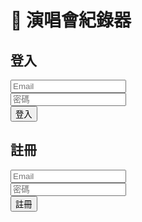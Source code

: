 <!doctype html>
<html lang="zh-Hant">
<head>
<meta charset="utf-8">
<title>演唱會紀錄器 (Firebase + Storage)</title>
<script type="module">
  // ===== Firebase 初始化 =====
  import { initializeApp } from "https://www.gstatic.com/firebasejs/10.12.2/firebase-app.js";
  import { getAuth, createUserWithEmailAndPassword, signInWithEmailAndPassword, signOut, onAuthStateChanged } from "https://www.gstatic.com/firebasejs/10.12.2/firebase-auth.js";
  import { getFirestore, collection, addDoc, getDocs, query, where, deleteDoc, doc, updateDoc } from "https://www.gstatic.com/firebasejs/10.12.2/firebase-firestore.js";
  import { getStorage, ref, uploadBytes, getDownloadURL } from "https://www.gstatic.com/firebasejs/10.12.2/firebase-storage.js";

  // TODO: 換成你自己的 Firebase config
  const firebaseConfig = {
    apiKey: "YOUR_API_KEY",
    authDomain: "YOUR_PROJECT_ID.firebaseapp.com",
    projectId: "YOUR_PROJECT_ID",
    storageBucket: "YOUR_PROJECT_ID.appspot.com",
    messagingSenderId: "YOUR_SENDER_ID",
    appId: "YOUR_APP_ID"
  };

  const app = initializeApp(firebaseConfig);
  const auth = getAuth(app);
  const db = getFirestore(app);
  const storage = getStorage(app);

  // ===== DOM =====
  const loginDiv = document.getElementById("loginDiv");
  const appDiv = document.getElementById("appDiv");
  const loginForm = document.getElementById("loginForm");
  const signupForm = document.getElementById("signupForm");
  const logoutBtn = document.getElementById("logoutBtn");
  const recordForm = document.getElementById("recordForm");
  const recordsList = document.getElementById("recordsList");
  const imageInput = document.getElementById("imageInput");
  let editingId = null;
  let editingImageUrl = null;

  // ===== 登入狀態監聽 =====
  onAuthStateChanged(auth, user => {
    if(user){
      loginDiv.style.display="none";
      appDiv.style.display="block";
      loadRecords(user.uid);
    } else {
      loginDiv.style.display="block";
      appDiv.style.display="none";
    }
  });

  // ===== 註冊 =====
  signupForm.addEventListener("submit", async e=>{
    e.preventDefault();
    const email = signupForm["email"].value;
    const password = signupForm["password"].value;
    try{
      await createUserWithEmailAndPassword(auth,email,password);
      alert("註冊成功！");
      signupForm.reset();
    }catch(err){ alert("註冊失敗："+err.message);}
  });

  // ===== 登入 =====
  loginForm.addEventListener("submit", async e=>{
    e.preventDefault();
    const email = loginForm["email"].value;
    const password = loginForm["password"].value;
    try{
      await signInWithEmailAndPassword(auth,email,password);
      loginForm.reset();
    }catch(err){ alert("登入失敗："+err.message);}
  });

  // ===== 登出 =====
  logoutBtn.addEventListener("click", async ()=>{ await signOut(auth); });

  // ===== 新增/更新紀錄 =====
  recordForm.addEventListener("submit", async e=>{
    e.preventDefault();
    const user = auth.currentUser;
    if(!user) return;

    let imageUrl = editingImageUrl || "";
    const file = imageInput.files[0];
    if(file){
      const storageRef = ref(storage, `images/${user.uid}_${Date.now()}_${file.name}`);
      await uploadBytes(storageRef,file);
      imageUrl = await getDownloadURL(storageRef);
    }

    const data = {
      uid: user.uid,
      artist: recordForm["artist"].value,
      datetime: recordForm["datetime"].value,
      price: recordForm["price"].value,
      seat: recordForm["seat"].value,
      venue: recordForm["venue"].value,
      notes: recordForm["notes"].value,
      image: imageUrl,
      createdAt: new Date()
    };

    try{
      if(editingId){
        await updateDoc(doc(db,"concerts",editingId),data);
        editingId=null;
        editingImageUrl=null;
      } else {
        await addDoc(collection(db,"concerts"),data);
      }
      recordForm.reset();
      loadRecords(user.uid);
    }catch(err){ alert("儲存失敗："+err.message);}
  });

  // ===== 載入紀錄 =====
  async function loadRecords(uid){
    recordsList.innerHTML="";
    const q = query(collection(db,"concerts"),where("uid","==",uid));
    const snap = await getDocs(q);
    snap.forEach(docSnap=>{
      const d = docSnap.data();
      const li = document.createElement("li");
      li.style.border="1px solid #ccc"; li.style.padding="8px"; li.style.margin="6px 0";
      li.innerHTML=`<strong>${d.artist}</strong> (${d.datetime})<br>
                    票價:${d.price} 座位:${d.seat} 場地:${d.venue}<br>
                    備註:${d.notes}<br>`;
      if(d.image) li.innerHTML+=`<img src="${d.image}" style="max-width:120px; display:block; margin-top:4px;"><br>`;
      const editBtn=document.createElement("button"); editBtn.textContent="編輯";
      editBtn.onclick=()=> startEdit(docSnap.id,d);
      const delBtn=document.createElement("button"); delBtn.textContent="刪除";
      delBtn.onclick=async ()=>{ await deleteDoc(doc(db,"concerts",docSnap.id)); loadRecords(uid); };
      li.appendChild(editBtn); li.appendChild(delBtn);
      recordsList.appendChild(li);
    });
  }

  // ===== 編輯 =====
  function startEdit(id,data){
    editingId=id;
    editingImageUrl=data.image || null;
    recordForm["artist"].value = data.artist;
    recordForm["datetime"].value = data.datetime;
    recordForm["price"].value = data.price;
    recordForm["seat"].value = data.seat;
    recordForm["venue"].value = data.venue;
    recordForm["notes"].value = data.notes;
  }

</script>
</head>
<body>
  <script type="module">
  // Import the functions you need from the SDKs you need
  import { initializeApp } from "https://www.gstatic.com/firebasejs/12.3.0/firebase-app.js";
  import { getAnalytics } from "https://www.gstatic.com/firebasejs/12.3.0/firebase-analytics.js";
  // TODO: Add SDKs for Firebase products that you want to use
  // https://firebase.google.com/docs/web/setup#available-libraries

  // Your web app's Firebase configuration
  // For Firebase JS SDK v7.20.0 and later, measurementId is optional
  const firebaseConfig = {
    apiKey: "AIzaSyBCss32anuzHUC4PkM2AQea0xswIRj9sbM",
    authDomain: "daily-d5009.firebaseapp.com",
    projectId: "daily-d5009",
    storageBucket: "daily-d5009.firebasestorage.app",
    messagingSenderId: "630564153291",
    appId: "1:630564153291:web:5f9e7672784fd511b6b84e",
    measurementId: "G-K3Y09STCHR"
  };

  // Initialize Firebase
  const app = initializeApp(firebaseConfig);
  const analytics = getAnalytics(app);
</script>
<h1>🎵 演唱會紀錄器</h1>

<div id="loginDiv">
  <h2>登入</h2>
  <form id="loginForm">
    <input type="email" name="email" placeholder="Email" required><br>
    <input type="password" name="password" placeholder="密碼" required><br>
    <button type="submit">登入</button>
  </form>
  <h2>註冊</h2>
  <form id="signupForm">
    <input type="email" name="email" placeholder="Email" required><br>
    <input type="password" name="password" placeholder="密碼" required><br>
    <button type="submit">註冊</button>
  </form>
</div>

<div id="appDiv" style="display:none">
  <button id="logoutBtn">登出</button>
  <h2>新增 / 編輯演唱會紀錄</h2>
  <form id="recordForm">
    <input type="text" name="artist" placeholder="表演者/活動名稱" required><br>
    <input type="datetime-local" name="datetime" required><br>
    <input type="number" name="price" placeholder="票價"><br>
    <input type="text" name="seat" placeholder="座位/區域"><br>
    <input type="text" name="venue" placeholder="場地"><br>
    <textarea name="notes" placeholder="備註"></textarea><br>
    <input type="file" id="imageInput" accept="image/*"><br>
    <button type="submit">儲存</button>
  </form>

  <h2>我的紀錄</h2>
  <ul id="recordsList"></ul>
</div>
</body>
</html>
